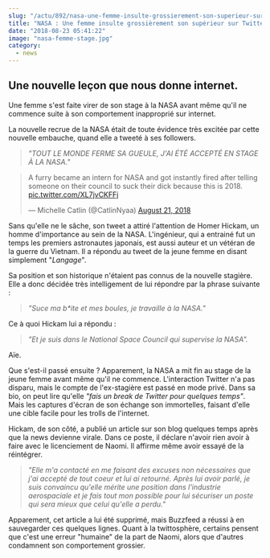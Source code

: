 ```yaml
--- 
slug: "/actu/892/nasa-une-femme-insulte-grossierement-son-superieur-sur-twitter-sans-le-savoir-et-se-fait-virer"
title: "NASA : Une femme insulte grossièrement son supérieur sur Twitter sans le savoir et se fait virer !"
date: "2018-08-23 05:41:22"
image: "nasa-femme-stage.jpg"
category:
  - news
---
```

<h2>Une nouvelle leçon que nous donne internet.</h2>

<p>Une femme s'est faite virer de son stage à la NASA avant même qu'il ne commence suite à son comportement inapproprié sur internet.</p>

<p>La nouvelle recrue de la NASA était de toute évidence très excitée par cette nouvelle embauche, quand elle a tweeté à ses followers. </p>

<blockquote>
<p><em>"TOUT LE MONDE FERME SA GUEULE, J'AI ÉTÉ ACCEPTÉ EN STAGE À LA NASA."</em></p>
</blockquote>
<blockquote class="twitter-tweet" data-lang="en"><p lang="en" dir="ltr">A furry became an intern for NASA and got instantly fired after telling someone on their council to suck their dick because this is 2018. <a href="https://t.co/XL7jvCKFFj">pic.twitter.com/XL7jvCKFFj</a></p>— Michelle Catlin (@CatlinNyaa) <a href="https://twitter.com/CatlinNyaa/status/1031951136415260678?ref_src=twsrc%5Etfw">August 21, 2018</a></blockquote>
<script async src="https://platform.twitter.com/widgets.js" charset="utf-8"></script>

<p>Sans qu'elle ne le sâche, son tweet a attiré l'attention de Homer Hickam, un homme d'importance au sein de la NASA. L'ingénieur, qui a entrainé fut un temps les premiers astronautes japonais, est aussi auteur et un vétéran de la guerre du Vietnam. Il a répondu au tweet de la jeune femme en disant simplement "<em>Langage</em>".</p>

<p>Sa position et son historique n'étaient pas connus de la nouvelle stagière. Elle a donc décidée très intelligement de lui répondre par la phrase suivante :</p>

<blockquote>
<p><em>"Suce ma b*ite et mes boules, je travaille à la NASA."</em></p>
</blockquote>

<p>Ce à quoi Hickam lui a répondu :</p>

<blockquote>
<p><em>"Et je suis dans le National Space Council qui supervise la NASA".</em></p>
</blockquote>

<p>Aïe.</p>

<p>Que s'est-il passé ensuite ? Apparement, la NASA a mit fin au stage de la jeune femme avant même qu'il ne commence. L'interaction Twitter n'a pas disparu, mais le compte de l'ex-stagière est passé en mode privé. Dans sa bio, on peut lire qu'elle <em>"fais un break de Twitter pour quelques temps"</em>. Mais les captures d'écran de son échange son immortelles, faisant d'elle une cible facile pour les trolls de l'internet.</p>

<p>Hickam, de son côté, a publié un article sur son blog quelques temps après que la news devienne virale. Dans ce poste, il déclare n'avoir rien avoir à faire avec le licenciement de Naomi. Il affirme même avoir essayé de la réintégrer. </p>

<blockquote>
<p><em>"Elle m'a contacté en me faisant des excuses non nécessaires que j'ai accepté de tout coeur et lui ai retourné. Après lui avoir parlé, je suis convaincu qu'elle mérite une position dans l'industrie aerospaciale et je fais tout mon possible pour lui sécuriser un poste qui sera mieux que celui qu'elle a perdu."</em></p>
</blockquote>

<p>Apparement, cet article a lui été supprimé, mais Buzzfeed a réussi à en sauvegarder ces quelques lignes. Quant à la twittosphère, certains pensent que c'est une erreur "humaine" de la part de Naomi, alors que d'autres condamnent son comportement grossier.</p>